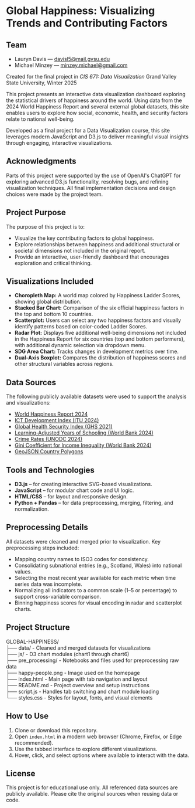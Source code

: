 # Global Happiness: Visualizing Trends and Contributing Factors

## Team

- Lauryn Davis — [davisl5@mail.gvsu.edu](mailto:davisl5@mail.gvsu.edu)
- Michael Minzey — [minzey.michael@gmail.com](mailto:minzey.michael@gmail.com)

Created for the final project in _CIS 671: Data Visualization_
Grand Valley State University, Winter 2025

This project presents an interactive data visualization dashboard exploring the statistical drivers of happiness around the world. Using data from the 2024 World Happiness Report and several external global datasets, this site enables users to explore how social, economic, health, and security factors relate to national well-being.

Developed as a final project for a Data Visualization course, this site leverages modern JavaScript and D3.js to deliver meaningful visual insights through engaging, interactive visualizations.

## Acknowledgments

Parts of this project were supported by the use of OpenAI's ChatGPT for exploring advanced D3.js functionality, resolving bugs, and refining visualization techniques. All final implementation decisions and design choices were made by the project team.

## Project Purpose

The purpose of this project is to:

- Visualize the key contributing factors to global happiness.
- Explore relationships between happiness and additional structural or societal dimensions not included in the original report.
- Provide an interactive, user-friendly dashboard that encourages exploration and critical thinking.

## Visualizations Included

- **Choropleth Map:** A world map colored by Happiness Ladder Scores, showing global distribution.
- **Stacked Bar Chart:** Comparison of the six official happiness factors in the top and bottom 10 countries.
- **Scatterplot:** Users can select any two happiness factors and visually identify patterns based on color-coded Ladder Scores.
- **Radar Plot:** Displays five additional well-being dimensions not included in the Happiness Report for six countries (top and bottom performers), with additional dynamic selection via dropdown menu.
- **SDG Area Chart:** Tracks changes in development metrics over time.
- **Dual-Axis Boxplot:** Compares the distribution of happiness scores and other structural variables across regions.

## Data Sources

The following publicly available datasets were used to support the analysis and visualizations:

- [World Happiness Report 2024](https://worldhappiness.report/)
- [ICT Development Index (ITU 2024)](https://www.itu.int/hub/publication/D-IND-ICT_MDD-2024-3/)
- [Global Health Security Index (GHS 2021)](https://www.ghsindex.org/)
- [Learning-Adjusted Years of Schooling (World Bank 2024)](https://ourworldindata.org/grapher/learning-adjusted-years-of-school-lays?time=latest)
- [Crime Rates (UNODC 2024)](https://dataunodc.un.org/)
- [Gini Coefficient for Income Inequality (World Bank 2024)](https://data.worldbank.org/indicator/SI.POV.GINI)
- [GeoJSON Country Polygons](https://geojson-maps.ash.ms/)

## Tools and Technologies

- **D3.js** – for creating interactive SVG-based visualizations.
- **JavaScript** – for modular chart code and UI logic.
- **HTML/CSS** – for layout and responsive design.
- **Python + Pandas** – for data preprocessing, merging, filtering, and normalization.

## Preprocessing Details

All datasets were cleaned and merged prior to visualization. Key preprocessing steps included:

- Mapping country names to ISO3 codes for consistency.
- Consolidating subnational entries (e.g., Scotland, Wales) into national values.
- Selecting the most recent year available for each metric when time series data was incomplete.
- Normalizing all indicators to a common scale (1–5 or percentage) to support cross-variable comparison.
- Binning happiness scores for visual encoding in radar and scatterplot charts.

## Project Structure

GLOBAL-HAPPINESS/  
├── data/ - Cleaned and merged datasets for visualizations  
├── js/ - D3 chart modules (chart1 through chart6)  
├── pre_processing/ - Notebooks and files used for preprocessing raw data  
├── happy-people.png - Image used on the homepage  
├── index.html - Main page with tab navigation and layout  
├── README.md - Project overview and setup instructions  
├── script.js - Handles tab switching and chart module loading  
└── styles.css - Styles for layout, fonts, and visual elements

## How to Use

1. Clone or download this repository.
2. Open `index.html` in a modern web browser (Chrome, Firefox, or Edge recommended).
3. Use the tabbed interface to explore different visualizations.
4. Hover, click, and select options where available to interact with the data.

## License

This project is for educational use only. All referenced data sources are publicly available. Please cite the original sources when reusing data or code.
